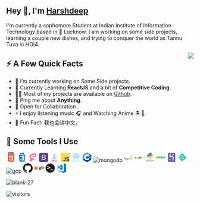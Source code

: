 <h2>Hey 👋, I'm <a href="https://blank-27.github.io/me/">Harshdeep</a></h2>
<p>I'm currently a sophomore Student at Indian Institute of Information Technology based in 🌁 Lucknow. I am working on some side projects, learning a couple new dishes, and trying to conquer the world as Tannu Tuva in HOI4.</p>
<!-- <p><a href="#"><img src="https://img.shields.io/badge/-blank-27.me-4E69C8?style=flat-square&amp;labelColor=4E69C8&amp;logo=Firefox&amp;link=https://blank-27.me" alt="Website Badge"></a> <a href="https://www.linkedin.com/in/harsh-deep-061661193/"><img src="https://img.shields.io/badge/-@blank-27-0077B5?style=flat-square&amp;labelColor=0077B5&amp;logo=LinkedIn&amp;link=https://www.linkedin.com/in/harsh-deep-061661193/" alt="LinkedIn Badge"></a> <a href="https://dev.to/blank27"><img src="https://img.shields.io/badge/-@blank-27-0A0A0A?style=flat-square&amp;labelColor=0A0A0A&amp;logo=dev.to&amp;link=https://dev.to/blank27" alt="DevTo Badge"></a> <a href="https://open.spotify.com/user/rickdogg07"><img src="https://img.shields.io/badge/-@Stanley%20Lim-1ED760?style=flat-square&amp;labelColor=fff&amp;logo=Spotify&amp;link=https://open.spotify.com/user/rickdogg07" alt="Spotify Badge"></a></p> -->
<img align="right" src="https://media1.giphy.com/media/13HgwGsXF0aiGY/giphy.gif" />
<h2>⚡️ A Few Quick Facts</h2>
<ul>
<li>🔭 I’m currently working on Some Side projects</a>.</li>
<li>🧐 Currently Learning <strong>ReactJS</strong> and a bit of <strong>Competitive Coding</strong>.</li>
<li>👨‍💻 Most of my projects are available on <a href="https://github.com/blank-27">Github</a>.</li>
<li>💬 Ping me about <strong>Anything</strong>.</li>
<li>👯 Open for Collaboration .</li>
<li>⚡ I enjoy listening music 🎧 and Watching Anime 🏝️🗻.</li>
<li>🎉 Fun Fact: 我也会讲中文。</li>
</ul>
<h2>🚀 Some Tools I Use</h2>
<p align="left">
<code><a target="_blank" rel="noopener noreferrer" href="https://raw.githubusercontent.com/github/explore/80688e429a7d4ef2fca1e82350fe8e3517d3494d/topics/html/html.png"><img width="26px" src="https://raw.githubusercontent.com/github/explore/80688e429a7d4ef2fca1e82350fe8e3517d3494d/topics/html/html.png" style="max-width:100%;"></a></code>
<!-- <img src="https://raw.githubusercontent.com/devicons/devicon/master/icons/angularjs/angularjs-original.svg" alt="angular-js" width="25" height="25" /> -->
<!-- <img src="https://devicons.github.io/devicon/devicon.git/icons/vuejs/vuejs-original-wordmark.svg" alt="vue" width="25" height="25" /> -->
<img src="https://raw.githubusercontent.com/devicons/devicon/master/icons/css3/css3-original-wordmark.svg" alt="css3" width="25" height="25" />
<img src="https://github.com/PKief/vscode-material-icon-theme/blob/master/icons/sass.svg" alt="sass" width="25" height="25" />
<img src="https://raw.githubusercontent.com/devicons/devicon/master/icons/bootstrap/bootstrap-plain.svg" alt="bootstrap" width="25" height="25" />
<!-- <img src="https://raw.githubusercontent.com/devicons/devicon/master/icons/gulp/gulp-plain.svg" alt="gulp" width="25" height="25" /> -->
<img src="https://raw.githubusercontent.com/devicons/devicon/master/icons/java/java-original-wordmark.svg" alt="java" width="25" height="25" />
<img src="https://raw.githubusercontent.com/devicons/devicon/master/icons/javascript/javascript-original.svg" alt="javascript" width="25" height="25" />
<img src="https://raw.githubusercontent.com/devicons/devicon/master/icons/react/react-original-wordmark.svg" alt="react" width="25" height="25" />
<code><img width="26px" src="https://raw.githubusercontent.com/github/explore/80688e429a7d4ef2fca1e82350fe8e3517d3494d/topics/cpp/cpp.png"></code>
<!-- <img src="https://raw.githubusercontent.com/devicons/devicon/master/icons/typescript/typescript-original.svg" alt="typescript" width="25" height="25" /> -->
<!-- <img src="https://devicons.github.io/devicon/devicon.git/icons/dot-net/dot-net-original-wordmark.svg" alt=".NET" width="25" height="25" /> -->
<img src="https://devicons.github.io/devicon/devicon.git/icons/mongodb/mongodb-original-wordmark.svg" alt="mongodb" width="25" height="25" />
<img src="https://raw.githubusercontent.com/devicons/devicon/master/icons/mysql/mysql-original-wordmark.svg" alt="mysql" width="25" height="25" />
<!-- <img src="https://raw.githubusercontent.com/devicons/devicon/master/icons/redis/redis-original-wordmark.svg" alt="redis" width="25" height="25" /> -->
<img src="https://raw.githubusercontent.com/devicons/devicon/master/icons/nodejs/nodejs-original-wordmark.svg" alt="nodejs" width="25" height="25" />
<img src="https://raw.githubusercontent.com/devicons/devicon/master/icons/python/python-original-wordmark.svg" alt="python" width="25" height="25" />
<img src="https://raw.githubusercontent.com/devicons/devicon/master/icons/nginx/nginx-original.svg" alt="nginx" width="25" height="25" />
<!-- <img src="https://raw.githubusercontent.com/devicons/devicon/master/icons/cucumber/cucumber-plain.svg" alt="cucumber" width="25" height="25" /> -->
<img src="https://raw.githubusercontent.com/devicons/devicon/master/icons/heroku/heroku-plain.svg" alt="heroku" width="25" height="25" />
<img src="https://github.com/PKief/vscode-material-icon-theme/blob/master/icons/netlify.svg" alt="netlify" width="25" height="25" />
<img src="https://www.vectorlogo.zone/logos/google_cloud/google_cloud-icon.svg" alt="gcp" width="25" height="25" />
<code><img width="26px" src="https://raw.githubusercontent.com/github/explore/78df643247d429f6cc873026c0622819ad797942/topics/github/github.png"></code>
<code><img width="26px" src="https://raw.githubusercontent.com/github/explore/80688e429a7d4ef2fca1e82350fe8e3517d3494d/topics/git/git.png"></code>
<code><img width="26px" src="https://raw.githubusercontent.com/github/explore/80688e429a7d4ef2fca1e82350fe8e3517d3494d/topics/terminal/terminal.png"></code>
<code><img width="26px" src="https://raw.githubusercontent.com/github/explore/80688e429a7d4ef2fca1e82350fe8e3517d3494d/topics/visual-studio-code/visual-studio-code.png"></code>
</p>
<img src="https://github-readme-stats.vercel.app/api?username=blank-27&show_icons=true&count_private=true&theme=tokyonight" alt="blank-27" />
<p><img src="https://visitor-badge.glitch.me/badge?page_id=blank-27.blank-27" alt="visitors"></p>
